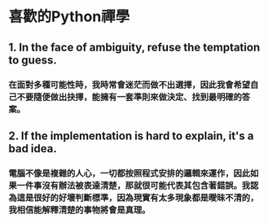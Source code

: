# 喜歡的Python禪學
## 1. In the face of ambiguity, refuse the temptation to guess.
### 在面對多種可能性時，我時常會迷茫而做不出選擇，因此我會希望自己不要隨便做出抉擇，能擁有一套準則來做決定、找到最明確的答案。

## 2. If the implementation is hard to explain, it's a bad idea.
### 電腦不像是複雜的人心，一切都按照程式安排的邏輯來運作，因此如果一件事沒有辦法被表達清楚，那就很可能代表其包含著錯誤。我認為這是很好的好壞判斷標準，因為現實有太多現象都是曖昧不清的，我相信能解釋清楚的事物將會是真理。
